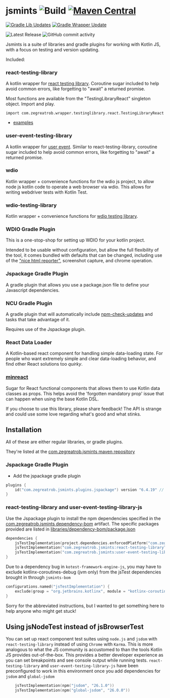 # jsmints ![Build](https://github.com/robertfmurdock/jsmints/actions/workflows/main.yml/badge.svg?branch=master) [![Maven Central](https://maven-badges.herokuapp.com/maven-central/com.zegreatrob.jsmints/jsmints-bom/badge.svg)](https://maven-badges.herokuapp.com/maven-central/com.zegreatrob/jsmints)

[![Gradle Lib Updates](https://github.com/robertfmurdock/jsmints/actions/workflows/gradle-update.yml/badge.svg?branch=master)](https://github.com/robertfmurdock/jsmints/actions/workflows/gradle-update.yml)
[![Gradle Wrapper Update](https://github.com/robertfmurdock/jsmints/actions/workflows/update-gradle-wrapper.yml/badge.svg?branch=master)](https://github.com/robertfmurdock/jsmints/actions/workflows/update-gradle-wrapper.yml)

![Latest Release](https://img.shields.io/github/v/release/robertfmurdock/jsmints)
![GitHub commit activity](https://img.shields.io/github/commit-activity/m/robertfmurdock/jsmints)

Jsmints is a suite of libraries and gradle plugins for working with Kotlin JS, with a focus on testing and version updating.

Included:

### react-testing-library

A kotlin wrapper for [react testing library](https://testing-library.com/docs/react-testing-library/intro/). Coroutine sugar included to help avoid common errors, like forgetting to "await" a returned promise.

Most functions are available from the "TestingLibraryReact" singleton object. Import and play.

    import com.zegreatrob.wrapper.testinglibrary.react.TestingLibraryReact

- [examples](libraries/react-testing-library/src/jsTest/kotlin/com/zegreatrob/wrapper/testinglibrary/react/ByLabelTextTest.kt)


### user-event-testing-library

A kotlin wrapper for [user event](https://testing-library.com/docs/user-event/intro). Similar to react-testing-library, coroutine sugar included to help avoid common errors, like forgetting to "await" a returned promise.

### wdio

Kotlin wrapper + convenience functions for the wdio js project, to allow node js kotlin code to operate a web browser via wdio. This allows for writing webdriver tests with Kotlin Test.

### wdio-testing-library

Kotlin wrapper + convenience functions for [wdio testing library](https://testing-library.com/docs/webdriverio-testing-library/intro/).

### WDIO Gradle Plugin

This is a one-stop-shop for setting up WDIO for your kotlin project.

Intended to be usable without configuration, but allow the full flexibility of the tool, it comes bundled with defaults that can be changed, including use of the ["nice html reporter"](https://github.com/rpii/wdio-html-reporter), screenshot capture, and chrome operation.

### Jspackage Gradle Plugin

A gradle plugin that allows you use a package.json file to define your Javascript dependencies.

### NCU Gradle Plugin

A gradle plugin that will automatically include [npm-check-updates](https://github.com/raineorshine/npm-check-updates) and tasks that take advantage of it.

Requires use of the Jspackage plugin.

### React Data Loader

A Kotlin-based react component for handling simple data-loading state. For people who want extremely simple and clear data-loading behavior, and find other React solutions too *quirky*.

### [minreact](minreact/README.md)

Sugar for React functional components that allows them to use Kotlin data classes as props. This helps avoid the 'forgotten mandatory prop' issue that can happen when using the base Kotlin DSL.

If you choose to use this library, please share feedback! The API is strange and could use some love regarding what's good and what stinks.

## Installation

All of these are either regular libraries, or gradle plugins.

They're listed at the [com.zegreatrob.jsmints maven repository](https://mvnrepository.com/artifact/com.zegreatrob.jsmints)

### Jspackage Gradle Plugin
* Add the jspackage gradle plugin
```kotlin
plugins {
    id("com.zegreatrob.jsmints.plugins.jspackage") version "6.4.19" // Use latest release from above
}
```
### react-testing-library and user-event-testing-library-js
Use the Jspackage plugin to install the npm dependencies specified in the [com.zegreatrob.jsmints dependency-bom](https://mvnrepository.com/artifact/com.zegreatrob.jsmints/dependency-bom) artifact.
The specific packages provided are listed in [libraries/dependency-bom/package.json](libraries/dependency-bom/package.json)
```kotlin
dependencies {
    jsTestImplementation(project.dependencies.enforcedPlatform("com.zegreatrob.jsmints:jsmints-bom:6.4.19"))
    jsTestImplementation("com.zegreatrob.jsmints:react-testing-library")
    jsTestImplementation("com.zegreatrob.jsmints:user-event-testing-library-js")
}
```
Due to a dependency bug in `kotest-framework-engine-js`, you may have to exclude kotlinx-coroutines-debug (jvm only) from the jsTest dependencies brought in through `jsmints-bom`
```kotlin
configurations.named("jsTestImplementation") {
    exclude(group = "org.jetbrains.kotlinx", module = "kotlinx-coroutines-debug")
}
```

Sorry for the abbreviated instructions, but I wanted to get something here to help anyone who might get stuck!

## Using jsNodeTest instead of jsBrowserTest
You can set up react component test suites using `node.js` and `jsdom` with `react-testing-library` instead of using 
`Chrome` with `Karma`. This is more analogous to what the JS community is accustomed to than the tools Kotlin JS provides
out-of-the-box.  This provides a better developer experience as you can set breakpoints and see console output while 
running tests.  `react-testing-library` and `user-event-testing-library-js` have been preconfigured to work in this
environment once you add dependencies for `jsdom` and `global-jsdom`
```kotlin
    jsTestImplementation(npm("jsdom", "26.1.0"))
    jsTestImplementation(npm("global-jsdom", "26.0.0"))
```